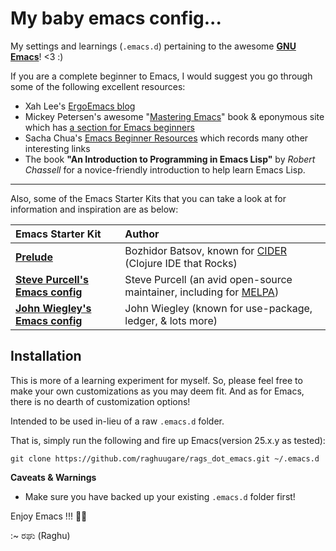# My baby emacs config...

My settings and learnings (`.emacs.d`) pertaining to the awesome [**GNU Emacs**](https://www.gnu.org/software/emacs/)! &lt;3 :)

If you are a complete beginner to Emacs, I would suggest you go through some of the following excellent resources:

+ Xah Lee's [ErgoEmacs blog](http://ergoemacs.org/emacs/blog.html)
+ Mickey Petersen's awesome "[Mastering Emacs](https://www.masteringemacs.org)" book & eponymous site which has [a section for Emacs beginners](https://www.masteringemacs.org/article/beginners-guide-to-emacs)
+ Sacha Chua's [Emacs Beginner Resources](http://sachachua.com/blog/2014/04/emacs-beginner-resources/) which records many other interesting links 
+ The book **"An Introduction to Programming in Emacs Lisp"** by _Robert Chassell_ for a novice-friendly introduction to help learn Emacs Lisp.

---

Also, some of the Emacs Starter Kits that you can take a look at for information and inspiration are as below:

Emacs Starter Kit |  Author
:-----------------|:--------
[**Prelude**](https://prelude.emacsredux.com/en/latest/) | Bozhidor Batsov, known for [CIDER](https://cider.readthedocs.io/en/latest/) (Clojure IDE that Rocks)
[**Steve Purcell's Emacs config**](http://github.com/purcell/emacs.d) | Steve Purcell (an avid open-source maintainer, including for [MELPA](https://melpa.org/#/))
[**John Wiegley's Emacs config**](https://github.com/jwiegley/dot-emacs) | John Wiegley (known for use-package, ledger, & lots more)

## Installation

This is more of a learning experiment for myself. So, please feel free to make your own customizations as you may deem fit.
And as for Emacs, there is no dearth of customization options!

Intended to be used in-lieu of a raw `.emacs.d` folder.

That is, simply run the following and fire up Emacs(version 25.x.y as tested):

```
git clone https://github.com/raghuugare/rags_dot_emacs.git ~/.emacs.d
```

**Caveats & Warnings**

+ Make sure you have backed up your existing `.emacs.d` folder first!

Enjoy Emacs !!! 💟😇

:~ ರಘು (Raghu)
